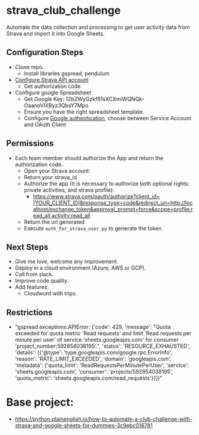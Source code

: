 # strava_club_challenge

Automate the data collection and processing to get user activity data from Strava and import it into Google Sheets.

## Configuration Steps 

- Clone repo.
  - Install libraries gspread, pendulum
- [Configure Strava API account](https://developers.strava.com/docs/getting-started/#account)
  - Get authorization code
- Configure google Spreadsheet
  - Get Google Key: 12bZWyGzkf81sXCXmiWQNQk-OaanoVIXByz3QbsY7Mpo
  - Ensure you have the right spreadsheet template.
  - Configure [Google authentication](https://docs.gspread.org/en/latest/oauth2.html#oauth-client-id), choose between Service Account and OAuth Client

## Permissions

- Each team member should authorize the App and return the authorization code.
  - Open your Strava account:
  - Return your strava_id
  - Authorize the app (It is necessary to authorize both optional rights: private activities, and strava profile):
    - https://www.strava.com/oauth/authorize?client_id=[YOUR_CLIENT_ID]&response_type=code&redirect_uri=http://localhost/exchange_token&approval_prompt=force&scope=profile:read_all,activity:read_all
  - Return the url generated
  - Execute `auth_for_strava_user.py` to generate the token.

## Next Steps

- Give me love, welcome any improvement.
- Deploy in a cloud environment (Azure, AWS or GCP).
- Call from slack.
- Improve code quality.
- Add features:
  - Cloudword with trips.

## Restrictions

- "gspread.exceptions.APIError: {'code': 429, 'message': "Quota exceeded for quota metric 'Read requests' and limit 'Read requests per minute per user' of service 'sheets.googleapis.com' for consumer 'project_number:592854038195'.", 'status': 'RESOURCE_EXHAUSTED', 'details': [{'@type': 'type.googleapis.com/google.rpc.ErrorInfo', 'reason': 'RATE_LIMIT_EXCEEDED', 'domain': 'googleapis.com', 'metadata': {'quota_limit': 'ReadRequestsPerMinutePerUser', 'service': 'sheets.googleapis.com', 'consumer': 'projects/592854038195', 'quota_metric': 'sheets.googleapis.com/read_requests'}}]}"

# Base project:

- https://python.plainenglish.io/how-to-automate-a-club-challenge-with-strava-and-google-sheets-for-dummies-3c9ebc018781

